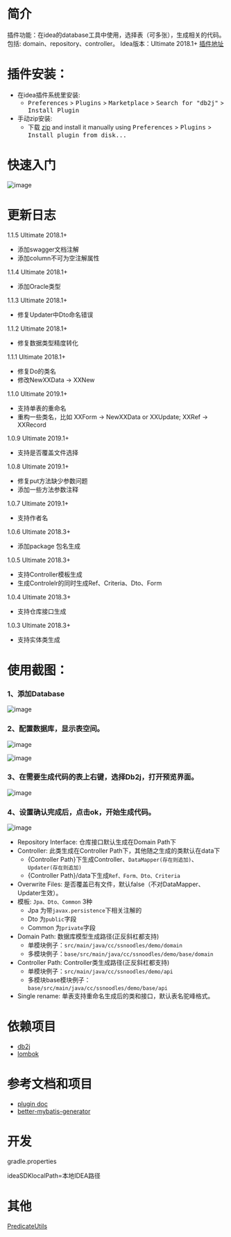 # 简介
插件功能：在idea的database工具中使用，选择表（可多张），生成相关的代码。包括: domain、repository、controller。
Idea版本：Ultimate 2018.1+
[插件地址](https://plugins.jetbrains.com/plugin/11965-db2j)

# 插件安装：
- 在idea插件系统里安装:
  - <kbd>Preferences</kbd> > <kbd>Plugins</kbd> > <kbd>Marketplace</kbd> > <kbd>Search for "db2j"</kbd> > <kbd>Install Plugin</kbd>
- 手动zip安装:
  - 下载 [zip](https://github.com/SShnoodles/db2j-idea-plugin/releases) and install it manually using <kbd>Preferences</kbd> > <kbd>Plugins</kbd> > <kbd>Install plugin from disk...</kbd>

# 快速入门
![image](images/video.gif)

# 更新日志
1.1.5 Ultimate 2018.1+
* 添加swagger文档注解
* 添加column不可为空注解属性

1.1.4 Ultimate 2018.1+
* 添加Oracle类型

1.1.3 Ultimate 2018.1+
* 修复Updater中Dto命名错误

1.1.2 Ultimate 2018.1+
* 修复数据类型精度转化

1.1.1 Ultimate 2018.1+
* 修复Do的类名
* 修改NewXXData -> XXNew

1.1.0 Ultimate 2019.1+
* 支持单表的重命名
* 重构一些类名，比如 XXForm -> NewXXData or XXUpdate; XXRef -> XXRecord

1.0.9 Ultimate 2019.1+
* 支持是否覆盖文件选择

1.0.8 Ultimate 2019.1+
* 修复put方法缺少参数问题
* 添加一些方法参数注释
  
1.0.7 Ultimate 2019.1+
* 支持作者名

1.0.6 Ultimate 2018.3+
* 添加package 包名生成

1.0.5 Ultimate 2018.3+
* 支持Controller模板生成
* 生成Controlelr的同时生成Ref、Criteria、Dto、Form
  
1.0.4 Ultimate 2018.3+
* 支持仓库接口生成

1.0.3 Ultimate 2018.3+
* 支持实体类生成

# 使用截图：
### 1、添加Database
![image](images/step1.png)

### 2、配置数据库，显示表空间。
![image](images/step2.png)

![image](images/step3.png)

### 3、在需要生成代码的表上右键，选择Db2j，打开预览界面。
![image](images/step4.png)

### 4、设置确认完成后，点击ok，开始生成代码。
![image](images/step5.png)

* Repository Interface: 仓库接口默认生成在Domain Path下
* Controller: 此类生成在Controller Path下，其他随之生成的类默认在data下
  * {Controller Path}下生成Controller、`DataMapper(存在则追加)`、`Updater(存在则追加)`
  * {Controller Path}/data下生成`Ref、Form、Dto、Criteria`
* Overwrite Files: 是否覆盖已有文件，默认false（不对DataMapper、Updater生效）。
* 模板: `Jpa、Dto、Common` 3种
  * Jpa 为带`javax.persistence`下相关注解的
  * Dto 为`public`字段
  * Common 为`private`字段
* Domain Path: 数据库模型生成路径(正反斜杠都支持)
  * 单模块例子：`src/main/java/cc/ssnoodles/demo/domain`
  * 多模块例子：`base/src/main/java/cc/ssnoodles/demo/base/domain`
* Controller Path: Controller类生成路径(正反斜杠都支持)
  * 单模块例子：`src/main/java/cc/ssnoodles/demo/api`
  * 多模块base模块例子：`base/src/main/java/cc/ssnoodles/demo/base/api`
* Single rename: 单表支持重命名生成后的类和接口，默认表名驼峰格式。
  
# 依赖项目
* [db2j](https://github.com/SShnoodles/database2javafiles)
* [lombok](https://www.projectlombok.org)

# 参考文档和项目
* [plugin doc](http://www.jetbrains.org/intellij/sdk/docs/tutorials/build_system/prerequisites.html)
* [better-mybatis-generator](https://github.com/kmaster/better-mybatis-generator)

# 开发
gradle.properties

ideaSDKlocalPath=本地IDEA路径

# 其他
[PredicateUtils](code.md)